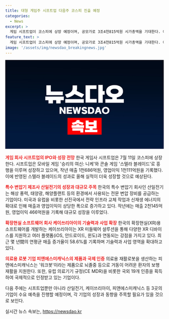 ```yaml
---
title: 대형 게임주 시프트업 다음주 코스피 진출 예정
categories:
  - News
excerpt: >
  게임 시프트업이 코스피에 상장 예정이며, 공모가로 3조4천815억원 시가총액을 기대한다. 이 업체는 승리의 여신: 니케와 스텔라 블레이드로 흥행을 이루며 게임 시장에서 주목을 받았다. 또한, 산일전기는 신재생 에너지 세부 시장에서의 특수 변압기 공급으로 큰 성장이 기대된다. 케이쓰리아이와 피앤에스미캐닉스는 각각 XR 미들웨어 솔루션과 의료용 재활로봇으로 향후 시장에서의 수요를 예측하고 있다.
feature_text: >
  게임 시프트업이 코스피에 상장 예정이며, 공모가로 3조4천815억원 시가총액을 기대한다. 이 업체는 승리의 여신: 니케와 스텔라 블레이드로 흥행을 이루며 게임 시장에서 주목을 받았다. 또한, 산일전기는 신재생 에너지 세부 시장에서의 특수 변압기 공급으로 큰 성장이 기대된다. 케이쓰리아이와 피앤에스미캐닉스는 각각 XR 미들웨어 솔루션과 의료용 재활로봇으로 향후 시장에서의 수요를 예측하고 있다.
image: '/assets/img/newsdao_breakingnews.jpg'
---
```


<p><img src="/assets/img/newsdao_breakingnews.jpg" alt="implanttips 속보" /></p>

<p><b><span style="color: #ee2323;">게임 회사 시프트업의 IPO와 성장 전망</span></b>
한국 게임사 시프트업은 7월 11일 코스피에 상장한다. 시프트업은 모바일 게임 '승리의 여신: 니케'와 콘솔 게임 '스텔라 블레이드'로 흥행을 이루며 성장하고 있으며, 작년 매출 1천686억원, 영업이익 1천111억원을 기록했다. 이에 반영된 스텔라 블레이드의 성과로 올해 실적이 더욱 성장할 것으로 예상된다.</p>

<p><b><span style="color: #ee2323;">특수 변압기 제조사 산일전기의 성장과 대규모 주목</span></b>
한국의 특수 변압기 회사인 산일전기는 해상 풍력, 태양광, 해양플랜트 등의 환경에서 사용되는 전문 변압 장비를 공급하는 기업이다. 미국과 유럽을 비롯한 선진국에서 전략 인프라 교체 작업과 신재생 에너지의 확대로 인해 매출과 영업이익이 상당한 폭으로 증가하고 있다. 작년에는 매출 2천145억원, 영업이익 466억원을 기록해 대규모 성장을 이루었다.</p>

<p><b><span style="color: #ee2323;">확장현실 소프트웨어 회사 케이쓰리아이의 기술력과 사업 확장</span></b>
한국의 확장현실(XR)용 소프트웨어를 개발하는 케이쓰리아이는 XR 미들웨어 설루션을 통해 다양한 XR 디바이스를 지원하고 여러 플랫폼(iOS, 안드로이드, 윈도)과 연동되는 강점을 가지고 있다. 최근 몇 년間의 연평균 매출 증가율이 58.6%를 기록하며 기술력과 사업 영역을 확대하고 있다.</p>

<p><b><span style="color: #ee2323;">의료용 로봇 기업 피앤에스미캐닉스의 제품과 국제 인증</span></b>
의료용 재활로봇을 생산하는 피앤에스미캐닉스는 '워크봇'이라는 제품으로 뇌졸중 등으로 거동이 어려운 환자의 보행 재활을 지원한다. 또한, 유럽 의료기기 규정(CE MDR)을 비롯한 국외 19개 인증을 획득하여 국제적으로 인정받고 있는 기업이다.</p>

<p>다음 주에는 시프트업뿐만 아니라 산일전기, 케이쓰리아이, 피앤에스미캐닉스 등 3곳의 기업이 수요 예측을 진행할 예정이며, 각 기업의 성장과 동향을 주목할 필요가 있을 것으로 보인다.</p>
실시간 뉴스 속보는, <a href="https://newsdao.kr" rel="dofollow">https://newsdao.kr</a>


